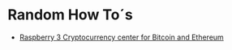 # Random How To´s

- [Raspberry 3 Cryptocurrency center for Bitcoin and Ethereum](../master/raspi3-crypto-center.md)
